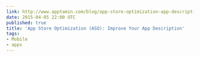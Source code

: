 ```yaml
---
link: http://www.apptamin.com/blog/app-store-optimization-app-description/
date: 2015-04-05 22:00 UTC
published: true
title: 'App Store Optimization (ASO): Improve Your App Description'
tags:
- Mobile
- apps
---
```



